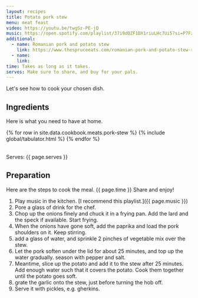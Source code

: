 ```yaml
---
layout: recipes
title: Potato pork stew
menu: meat feast
video: https://youtu.be/twgSz-PE-jQ
music: https://open.spotify.com/playlist/37i9dQZF1DX1riuLHc7Ui5?si=P7Fz8s18QQKamfbkYGBJ_w
additional:
  - name: Romanian pork and potato stew
    link: https://www.thespruceeats.com/romanian-pork-and-potato-stew-recipe-1137274
  - name: 
    link: 
time: Takes as long as it takes.
serves: Make sure to share, and buy for your pals.
---
```


Let's see how to cook your chosen dish.

## Ingredients

Here is what you need to have at home.

<table>
  {% for row  in site.data.cookbook.meats.pork-stew %}
{% include global/tabulator.html %}
  {% endfor %}
</table>

Serves: {{ page.serves }}

## Preparation

Here are the steps to cook the meal. {{ page.time }} Share and enjoy!

1. Play music in the kitchen. [I recommend this playlist.]({{ page.music }})
2. Pore a glass of drink for the chef.
3. Chop up the onions finely and chuck it in a frying pan. Add the lard and the speck if available. Start frying.
4. When the onions have gone soft, add the paprika and load the pork shoulders on it. Keep stirring.
5. add a glass of water, and sprinkle 2 pinches of vegetable mix over the stew.
6. Let the pork soften under the lid for about 25 minutes, and top up the water gradually. season with pepper and salt.
7. Meantime, slice up the potato and add it to the stew after 25 minutes. Add enough water such that it covers the potato. Cook them together until the potato goes soft.
8. grate the garlic onto the stew, just before turning the hob off.
9. Serve it with pickles, e.g. gherkins.